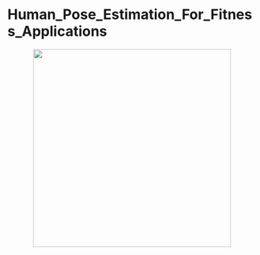 # Human_Pose_Estimation_For_Fitness_Applications

<div align="center">
    <img src=""C:\Users\DELL\Pictures\wallpapers\4.jpg"", width="400">
</div>
